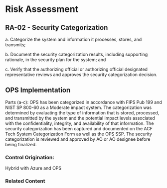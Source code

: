# Risk Assessment
## RA-02 - Security Categorization

a. Categorize the system and information it processes, stores, and transmits;

b. Document the security categorization results, including supporting rationale, in the security plan for the system; and

c. Verify that the authorizing official or authorizing official designated representative reviews and approves the security categorization decision.

## OPS Implementation

Parts (a-c): OPS has been categorized in accordance with FIPS Pub 199 and NIST SP 800-60 as a Moderate impact system. The categorization was determined by evaluating the type of information that is stored, processed, and transmitted by the system and the potential impact levels associated with the confidentiality, integrity, and availability of that information. The security categorization has been captured and documented on the ACF Tech System Categorization Form as well as the OPS SSP. The security categorization is reviewed and approved by AO or AO designee before being finalized.

### Control Origination:

Hybrid with Azure and OPS

### Related Content
